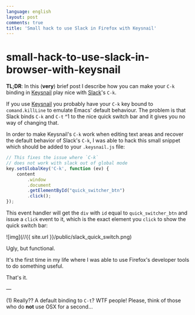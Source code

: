 ```yaml
---
language: english
layout: post
comments: true
title: 'Small hack to use Slack in Firefox with Keysnail'
---
```


<p hidden>

# small-hack-to-use-slack-in-browser-with-keysnail

</p>

**TL;DR**: In this (**very**) brief post I describe how you can make your `C-k`
binding in [Keysnail](https://github.com/mooz/keysnail) play nice with [Slack](https://slack.com)'s `C-k`.

<p hidden> <span class="underline">excerpt-separator</span> </p>

If you use [Keysnail](https://github.com/mooz/keysnail) you probably have your `C-k` key bound to
`comand.killLine` to emulate Emacs' default behaviour. The problem is that
Slack binds `C-k` and `C-t` ^1 to the nice <span class="underline">quick switch bar</span> and it gives you
no way of changing that.

In order to make Keysnail's `C-k` work when editing text areas and recover the
default behavior of Slack's `C-k`, I was able to hack this small snippet which
should be added to your `.keysnail.js` file:

```js
// This fixes the issue where `C-k`
// does not work with slack out of global mode
key.setGlobalKey('C-k', function (ev) {
    content
        .window
        .document
        .getElementById("quick_switcher_btn")
        .click();
});
```

This event handler will get the `div` with `id` equal to `quick_switcher_btn`
and issue a `click` event to it, which is the exact element you `click` to
show the <span class="underline">quick switch bar</span>:

![img](//{{ site.url }}/public/slack_quick_switch.png)

Ugly, but functional.

It's the first time in my life where I was able to use Firefox's developer
tools to do something useful.

That's it.

&#x2014;

(1) Really?? A default binding to `C-t`? WTF people! Please, think of those
who do **not** use OSX for a second&#x2026;
